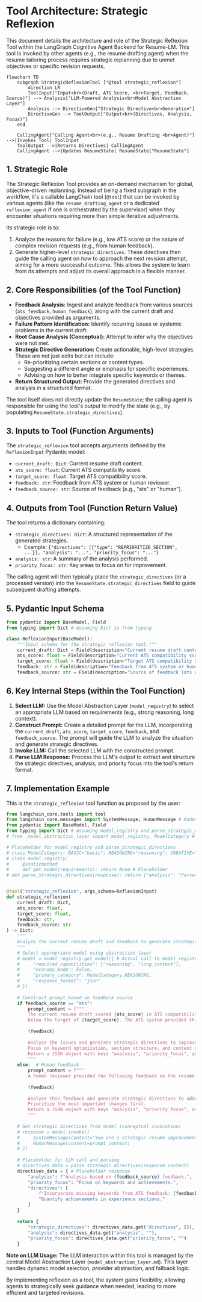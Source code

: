 # Tool Architecture: Strategic Reflexion

This document details the architecture and role of the Strategic Reflexion Tool within the LangGraph Cognitive Agent Backend for Resume-LM. This tool is invoked by other agents (e.g., the resume drafting agent) when the resume tailoring process requires strategic replanning due to unmet objectives or specific revision requests.

```mermaid
flowchart TD
    subgraph StrategicReflexionTool ["@tool strategic_reflexion"]
        direction LR
        ToolInput["Input<br>(Draft, ATS Score, <br>Target, Feedback, Source)"] --> Analysis["LLM-Powered Analysis<br>Model Abstraction Layer"]
        Analysis --> DirectiveGen["Strategic Directive<br>Generation"]
        DirectiveGen --> ToolOutput["Output<br>(Directives, Analysis, Focus)"]
    end

    CallingAgent["Calling Agent<br>(e.g., Resume Drafting <br>Agent)"] -->|Invokes Tool| ToolInput
    ToolOutput -->|Returns Directives| CallingAgent
    CallingAgent -->|Updates ResumeState| ResumeState["ResumeState"]
```

## 1. Strategic Role

The Strategic Reflexion Tool provides an on-demand mechanism for global, objective-driven replanning. Instead of being a fixed subgraph in the workflow, it's a callable LangChain tool (`@tool`) that can be invoked by various agents (like the `resume_drafting_agent` or a dedicated `reflexion_agent` if one is orchestrated by the supervisor) when they encounter situations requiring more than simple iterative adjustments.

Its strategic role is to:
1.  Analyze the reasons for failure (e.g., low ATS score) or the nature of complex revision requests (e.g., from human feedback).
2.  Generate higher-level `strategic_directives`.
These directives then guide the calling agent on *how* to approach the next revision attempt, aiming for a more successful outcome. This allows the system to learn from its attempts and adjust its overall approach in a flexible manner.

## 2. Core Responsibilities (of the Tool Function)

*   **Feedback Analysis:** Ingest and analyze feedback from various sources (`ats_feedback`, `human_feedback`), along with the current draft and objectives provided as arguments.
*   **Failure Pattern Identification:** Identify recurring issues or systemic problems in the current draft.
*   **Root Cause Analysis (Conceptual):** Attempt to infer why the objectives were not met.
*   **Strategic Directive Generation:** Create actionable, high-level strategies. These are not just edits but can include:
    *   Re-prioritizing certain sections or content types.
    *   Suggesting a different angle or emphasis for specific experiences.
    *   Advising on how to better integrate specific keywords or themes.
*   **Return Structured Output:** Provide the generated directives and analysis in a structured format.

The tool itself does not directly update the `ResumeState`; the calling agent is responsible for using the tool's output to modify the state (e.g., by populating `ResumeState.strategic_directives`).

## 3. Inputs to Tool (Function Arguments)

The `strategic_reflexion` tool accepts arguments defined by the `ReflexionInput` Pydantic model:

*   `current_draft: Dict`: Current resume draft content.
*   `ats_score: float`: Current ATS compatibility score.
*   `target_score: float`: Target ATS compatibility score.
*   `feedback: str`: Feedback from ATS system or human reviewer.
*   `feedback_source: str`: Source of feedback (e.g., "ats" or "human").

## 4. Outputs from Tool (Function Return Value)

The tool returns a dictionary containing:
*   `strategic_directives: Dict`: A structured representation of the generated strategies.
    *   Example: `{"directives": [{"type": "REPRIORITIZE_SECTION", ...}], "analysis": "...", "priority_focus": "..."}`
*   `analysis: str`: A summary of the analysis performed.
*   `priority_focus: str`: Key areas to focus on for improvement.

The calling agent will then typically place the `strategic_directives` (or a processed version) into the `ResumeState.strategic_directives` field to guide subsequent drafting attempts.

## 5. Pydantic Input Schema

```python
from pydantic import BaseModel, Field
from typing import Dict # Assuming Dict is from typing

class ReflexionInput(BaseModel):
    """Input schema for the strategic reflexion tool."""
    current_draft: Dict = Field(description="Current resume draft content")
    ats_score: float = Field(description="Current ATS compatibility score")
    target_score: float = Field(description="Target ATS compatibility score")
    feedback: str = Field(description="Feedback from ATS system or human reviewer")
    feedback_source: str = Field(description="Source of feedback (ats or human)")
```

## 6. Key Internal Steps (within the Tool Function)

1.  **Select LLM:** Use the Model Abstraction Layer (`model_registry`) to select an appropriate LLM based on requirements (e.g., strong reasoning, long context).
2.  **Construct Prompt:** Create a detailed prompt for the LLM, incorporating the `current_draft`, `ats_score`, `target_score`, `feedback`, and `feedback_source`. The prompt will guide the LLM to analyze the situation and generate strategic directives.
3.  **Invoke LLM:** Call the selected LLM with the constructed prompt.
4.  **Parse LLM Response:** Process the LLM's output to extract and structure the strategic directives, analysis, and priority focus into the tool's return format.

## 7. Implementation Example

This is the `strategic_reflexion` tool function as proposed by the user:

```python
from langchain_core.tools import tool
from langchain_core.messages import SystemMessage, HumanMessage # Added for clarity
from pydantic import BaseModel, Field
from typing import Dict # Assuming model_registry and parse_strategic_directives are defined elsewhere
# from .model_abstraction_layer import model_registry, ModelCategory # Conceptual import

# Placeholder for model_registry and parse_strategic_directives
# class ModelCategory: BASIC="basic"; REASONING="reasoning"; CREATIVE="creative"; ANALYTICAL="analytical"; COMPREHENSIVE="comprehensive"
# class model_registry:
#     @staticmethod
#     def get_model(requirements): return None # Placeholder
# def parse_strategic_directives(response): return {"analysis": "Parsed analysis", "priority_focus": "Parsed focus", "directives": []}


@tool("strategic_reflexion", args_schema=ReflexionInput)
def strategic_reflexion(
    current_draft: Dict,
    ats_score: float,
    target_score: float, 
    feedback: str,
    feedback_source: str
) -> Dict:
    """
    Analyze the current resume draft and feedback to generate strategic directives for improvement.
    """
    # Select appropriate model using abstraction layer
    # model = model_registry.get_model({ # Actual call to model_registry
    #     "required_capabilities": ["reasoning", "long_context"],
    #     "economy_mode": False,
    #     "primary_category": ModelCategory.REASONING,
    #     "response_format": "json"
    # })
    
    # Construct prompt based on feedback source
    if feedback_source == "ats":
        prompt_content = f"""
        The current resume draft scored {ats_score} in ATS compatibility, 
        below the target of {target_score}. The ATS system provided this feedback:
        
        {feedback}
        
        Analyze the issues and generate strategic directives to improve the resume.
        Focus on keyword optimization, section structure, and content relevance.
        Return a JSON object with keys "analysis", "priority_focus", and "directives" (a list of directive strings).
        """
    else:  # Human feedback
        prompt_content = f"""
        A human reviewer provided the following feedback on the resume:
        
        {feedback}
        
        Analyze this feedback and generate strategic directives to address the concerns.
        Prioritize the most important changes first.
        Return a JSON object with keys "analysis", "priority_focus", and "directives" (a list of directive strings).
        """
    
    # Get strategic directives from model (conceptual invocation)
    # response = model.invoke([ 
    #     SystemMessage(content="You are a strategic resume improvement expert. Output JSON."),
    #     HumanMessage(content=prompt_content)
    # ])
    
    # Placeholder for LLM call and parsing
    # directives_data = parse_strategic_directives(response.content) 
    directives_data = { # Placeholder response
        "analysis": f"Analysis based on {feedback_source} feedback.",
        "priority_focus": "Focus on keywords and achievements.",
        "directives": [
            f"Incorporate missing keywords from ATS feedback: {feedback[:50]}...",
            "Quantify achievements in experience sections."
        ]
    }
    
    return {
        "strategic_directives": directives_data.get("directives", []),
        "analysis": directives_data.get("analysis", ""),
        "priority_focus": directives_data.get("priority_focus", "")
    }
```

**Note on LLM Usage:** The LLM interaction within this tool is managed by the central Model Abstraction Layer (`model_abstraction_layer.md`). This layer handles dynamic model selection, provider abstraction, and fallback logic.

By implementing reflexion as a tool, the system gains flexibility, allowing agents to strategically seek guidance when needed, leading to more efficient and targeted revisions.
